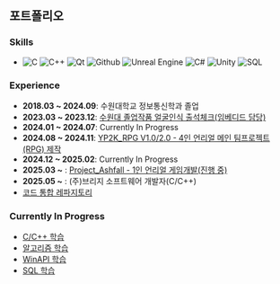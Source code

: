 ## 포트폴리오

### **Skills**
- ![C](https://img.shields.io/badge/-C-A8B9CC?logo=c&logoColor=white)
![C++](https://img.shields.io/badge/-C%2B%2B-00599C?logo=cplusplus&logoColor=white)
![Qt](https://img.shields.io/badge/-Qt-41CD52?logo=qt&logoColor=white)
![Github](https://img.shields.io/badge/-Github-24292f?logo=github&logoColor=white)
![Unreal Engine](https://img.shields.io/badge/-Unreal%20Engine-003D60?logo=unrealengine&logoColor=white)
![C#](https://img.shields.io/badge/-C%23-239120?logo=csharp&logoColor=white)
![Unity](https://img.shields.io/badge/-Unity-100000?logo=unity&logoColor=white)
![SQL](https://img.shields.io/badge/-SQL-00618A?logo=sqlite&logoColor=white)


### **Experience**
- **2018.03 ~ 2024.09**: 수원대학교 정보통신학과 졸업
- **2023.03 ~ 2023.12**: [수원대 졸업작품 얼굴인식 출석체크(임베디드 담당)](https://github.com/kht9544/FaceRecongnition)
- **2024.01 ~ 2024.07**: Currently In Progress
- **2024.08 ~ 2024.11**: [YP2K_RPG V1.0/2.0 - 4인 언리얼 메인 팀프로젝트 (RPG) 제작](https://github.com/kht9544/YP2K_MainProject)
- **2024.12 ~ 2025.02**: Currently In Progress
- **2025.03 ~**        : [Project_Ashfall - 1인 언리얼 게임개발(진행 중)](https://github.com/kht9544/Project_Ashfall)
- **2025.05 ~**        : (주)브리지 소프트웨어 개발자(C/C++)
- [코드 통합 레파지토리](https://github.com/kht9544/2024.5.30Unreal_kht)

### **Currently In Progress**
- [C/C++ 학습](https://github.com/kht9544/Cplusplus_Study)
- [알고리즘 학습](https://github.com/kht9544/Algorithm)
- [WinAPI 학습](https://github.com/kht9544/WINAPI)
- [SQL 학습](https://github.com/kht9544/DataBase)
